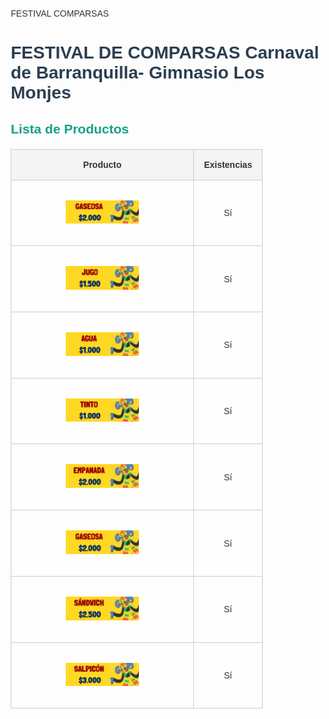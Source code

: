 FESTIVAL COMPARSAS 
<!DOCTYPE html>
<html lang="es">
<head>
    <meta charset="UTF-8">
    <meta name="viewport" content="width=device-width, initial-scale=1.0">
    <title>FESTIVAL DE BARRANQUILLA - Gimnasio Los Monjes</title>
    <style>
        body {
            font-family: Arial, sans-serif;
            margin: 20px;
            background-image: url('fondo.jpg');
            background-size: cover;
            background-position: center;
            color: #333;
        }
        h1 {
            color: #2c3e50;
            text-shadow: 2px 2px #fff;
        }
        h2 {
            color: #16a085;
            text-shadow: 1px 1px #fff;
        }
        table {
            width: 80%;
            border-collapse: collapse;
            margin-top: 20px;
            background-color: rgba(255, 255, 255, 0.8);
        }
        th, td {
            border: 1px solid #ccc;
            padding: 1rem;
            text-align: center;
        }
        th {
            background-color: #f4f4f4;
        }
        td img {
            width: 45%;
            height: auto;
            background-color: yellow;
            margin: 1rem;
            padding: 0.001rem;
            border-radius: 0.001rem;
        }
    </style>
</head>
<body>
    <h1>FESTIVAL DE COMPARSAS Carnaval de Barranquilla- Gimnasio Los Monjes</h1>
    <h2>Lista de Productos</h2>
    <table>
        <thead>
            <tr>
                <th>Producto</th>
                <th>Existencias</th>
            </tr>
        </thead>
        <tbody>
            <tr>
                <td><img src="gaseosa.jpg" alt="Gaseosa"></td>
                <td>Sí</td>
            </tr>
            <tr>
                <td><img src="jugo.jpg" alt="Jugo"></td>
                <td>Sí</td>
            </tr>
            <tr>
                <td><img src="agua.jpg" alt="Agua"></td>
                <td>Sí</td>
            </tr>
            <tr>
                <td><img src="tinto.jpg" alt="Café"></td>
                <td>Sí</td>
            </tr>
            <tr>
                <td><img src="empanada.jpg" alt="Empanada"></td>
                <td>Sí</td>
            </tr>
            <tr>
                <td><img src="lechona.jpg" alt="Lechona"></td>
                <td>Sí</td>
            </tr>
            <tr>
                <td><img src="sandwich.jpg" alt="Sándwich"></td>
                <td>Sí</td>
            </tr>
            <tr>
                <td><img src="salpicon.jpg" alt="Salpicón"></td>
                <td>Sí</td>
            </tr>
        </tbody>
    </table>
</body>
</html>
